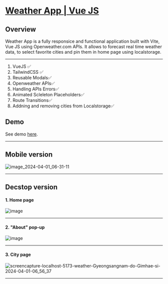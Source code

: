 # [Weather App | Vue JS](https://weather-app-vue-psi.vercel.app/)

## Overview

Weather App is a fully responsice and functional application built with Vite, Vue JS using Openweather.com APIs. It allows to forecast real time weather data, to select favorite cities and pin them in home page using localstorage.

---
1. VueJS ✅            
2. TailwindCSS ✅          
3. Reusable Modals✅
4. Openweather APIs✅
5. Handling APIs Errors✅
6. Animated Scleleton Placeholders✅
7. Route Transitions✅
8. Addning and removing cities from Localstorage✅

## Demo

See demo [here](https://weather-app-vue-psi.vercel.app/).

---
## Mobile version
![image_2024-04-01_06-31-11](https://github.com/Jay-Khakim/vue-project/assets/68965155/a757ce53-3b24-4817-9abe-76bf10c52f28)

---

## Decstop version 

#### 1. Home page
![image](https://github.com/Jay-Khakim/vue-project/assets/68965155/17978bfd-f51d-4670-a66c-61fa4c3f3a0d)

---

#### 2. "About" pop-up

![image](https://github.com/Jay-Khakim/vue-project/assets/68965155/ec044be8-1e95-4a1c-ae49-04de2626e103)

---

#### 3. City page

![screencapture-localhost-5173-weather-Gyeongsangnam-do-Gimhae-si-2024-04-01-06_56_37](https://github.com/Jay-Khakim/vue-project/assets/68965155/d9360150-75a4-4043-a958-58b1c2b804da)

---


